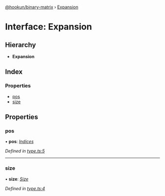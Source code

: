 [@hookun/binary-matrix](../README.md) › [Expansion](expansion.md)

# Interface: Expansion

## Hierarchy

* **Expansion**

## Index

### Properties

* [pos](expansion.md#pos)
* [size](expansion.md#size)

## Properties

###  pos

• **pos**: *[Indices](../README.md#indices)*

*Defined in [type.ts:5](https://github.com/hookun/binary-matrix/blob/8dc88a8/src/type.ts#L5)*

___

###  size

• **size**: *[Size](../README.md#size)*

*Defined in [type.ts:4](https://github.com/hookun/binary-matrix/blob/8dc88a8/src/type.ts#L4)*
